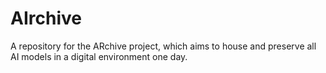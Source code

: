 # AIrchive
A repository for the ARchive project, which aims to house and preserve all AI models in a digital environment one day.
